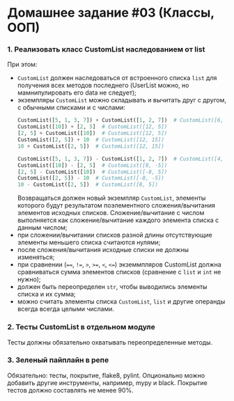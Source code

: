 # Домашнее задание #03 (Классы, ООП)

### 1. Реализовать класс CustomList наследованием от list

При этом:
- `CustomList` должен наследоваться от встроенного списка `list` для получения всех методов последнего (UserList можно, но мамнипулировать его data не следует);
- экземпляры `CustomList` можно складывать и вычитать друг с другом, с обычными списками и с числами:
  ```py
  CustomList([5, 1, 3, 7]) + CustomList([1, 2, 7])  # CustomList([6, 3, 10, 7])
  CustomList([10]) + [2, 5]  # CustomList([12, 5])
  [2, 5] + CustomList([10])  # CustomList([12, 5])
  CustomList([2, 5]) + 10  # CustomList([12, 15])
  10 + CustomList([2, 5])  # CustomList([12, 15])

  CustomList([5, 1, 3, 7]) - CustomList([1, 2, 7])  # CustomList([4, -1, -4, 7])
  CustomList([10]) - [2, 5]  # CustomList([8, -5])
  [2, 5] - CustomList([10])  # CustomList([-8, 5])
  CustomList([2, 5]) - 10  # CustomList([-8, -5])
  10 - CustomList([2, 5])  # CustomList([8, 5])
  ```
  Возвращаться должен новый экземпляр `CustomList`, элементы которого будут результатом поэлементного сложения/вычитания элементов исходных списков.
  Сложение/вычитание с числом выполняется как сложение/вычитание каждого элемента списка с данным числом;
- при сложении/вычитании списков разной длины отсутствующие элементы меньшего списка считаются нулями;
- после сложения/вычитания исходные списки не должны изменяться;
- при сравнении (`==`, `!=`, `>`, `>=`, `<`, `<=`) экземмпляров CustomList должна сравниваться сумма элементов списков (сравнение с `list` и `int` не нужно);
- должен быть переопределен `str`, чтобы выводились элементы списка и их сумма;
- можно считать элементы списка `CustomList`, `list` и другие операнды всегда всегда целыми числами.

### 2. Тесты CustomList в отдельном модуле
Тесты должны обязательно охватывать переопределенные методы.

### 3. Зеленый пайплайн в репе
Обязательно: тесты, покрытие, flake8, pylint.
Опционально можно добавить другие инструменты, например, mypy и black.
Покрытие тестов должно составлять не менее 90%.
